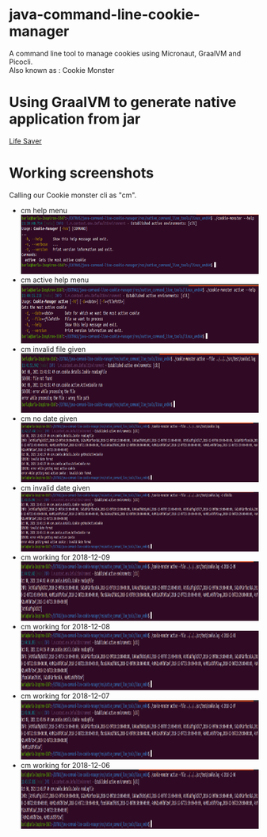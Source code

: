 # java-command-line-cookie-manager
A command line tool to manage cookies using Micronaut, GraalVM and Picocli.
\
Also known as : Cookie Monster 

# Using GraalVM to generate native application from jar
[Life Saver](https://blogs.oracle.com/developers/post/building-cross-platform-native-images-with-graalvm)

# Working screenshots
Calling our Cookie monster cli as "cm".

- cm help menu
  <img alt="alt text" height="120" src="res/working_images/cm-help.png?raw=true" title="help"/>
- cm active help menu
  <img alt="alt text" height="120" src="res/working_images/cm-active-help.png?raw=true" title="active help"/>
- cm invalid file given
  <img alt="alt text" height="120" src="res/working_images/cm-invalid-file.png?raw=true" title="invalid file"/>
- cm no date given
  <img alt="alt text" height="120" src="res/working_images/cm-no-date.png?raw=true" title="no date"/>
- cm invalid date given
  <img alt="alt text" height="120" src="res/working_images/cm-invalid-date.png?raw=true" title="invalid date"/>
- cm working for 2018-12-09
  <img alt="alt text" height="120" src="res/working_images/cm-working-09.png?raw=true" title="working 1"/>
- cm working for 2018-12-08
  <img alt="alt text" height="120" src="res/working_images/cm-working-08.png?raw=true" title="working 2"/>
- cm working for 2018-12-07
  <img alt="alt text" height="120" src="res/working_images/cm-working-07.png?raw=true" title="working 3"/>
- cm working for 2018-12-06
  <img alt="alt text" height="120" src="res/working_images/cm-working-06.png?raw=true" title="working 4"/>


